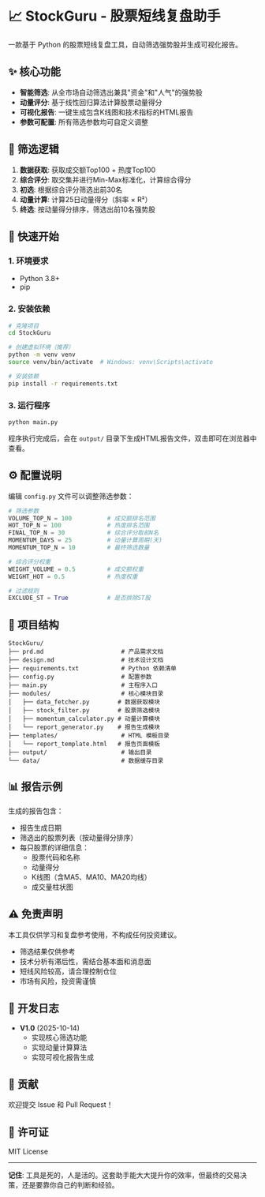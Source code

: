 # 📈 StockGuru - 股票短线复盘助手

一款基于 Python 的股票短线复盘工具，自动筛选强势股并生成可视化报告。

## ✨ 核心功能

- **智能筛选**: 从全市场自动筛选出兼具"资金"和"人气"的强势股
- **动量评分**: 基于线性回归算法计算股票动量得分
- **可视化报告**: 一键生成包含K线图和技术指标的HTML报告
- **参数可配置**: 所有筛选参数均可自定义调整

## 🎯 筛选逻辑

1. **数据获取**: 获取成交额Top100 + 热度Top100
2. **综合评分**: 取交集并进行Min-Max标准化，计算综合得分
3. **初选**: 根据综合评分筛选出前30名
4. **动量计算**: 计算25日动量得分（斜率 × R²）
5. **终选**: 按动量得分排序，筛选出前10名强势股

## 🚀 快速开始

### 1. 环境要求

- Python 3.8+
- pip

### 2. 安装依赖

```bash
# 克隆项目
cd StockGuru

# 创建虚拟环境（推荐）
python -m venv venv
source venv/bin/activate  # Windows: venv\Scripts\activate

# 安装依赖
pip install -r requirements.txt
```

### 3. 运行程序

```bash
python main.py
```

程序执行完成后，会在 `output/` 目录下生成HTML报告文件，双击即可在浏览器中查看。

## ⚙️ 配置说明

编辑 `config.py` 文件可以调整筛选参数：

```python
# 筛选参数
VOLUME_TOP_N = 100          # 成交额排名范围
HOT_TOP_N = 100             # 热度排名范围
FINAL_TOP_N = 30            # 综合评分取前N名
MOMENTUM_DAYS = 25          # 动量计算周期(天)
MOMENTUM_TOP_N = 10         # 最终筛选数量

# 综合评分权重
WEIGHT_VOLUME = 0.5         # 成交额权重
WEIGHT_HOT = 0.5            # 热度权重

# 过滤规则
EXCLUDE_ST = True           # 是否排除ST股
```

## 📁 项目结构

```
StockGuru/
├── prd.md                      # 产品需求文档
├── design.md                   # 技术设计文档
├── requirements.txt            # Python 依赖清单
├── config.py                   # 配置参数
├── main.py                     # 主程序入口
├── modules/                    # 核心模块目录
│   ├── data_fetcher.py        # 数据获取模块
│   ├── stock_filter.py        # 股票筛选模块
│   ├── momentum_calculator.py # 动量计算模块
│   └── report_generator.py    # 报告生成模块
├── templates/                  # HTML 模板目录
│   └── report_template.html   # 报告页面模板
├── output/                     # 输出目录
└── data/                       # 数据缓存目录
```

## 📊 报告示例

生成的报告包含：

- 报告生成日期
- 筛选出的股票列表（按动量得分排序）
- 每只股票的详细信息：
  - 股票代码和名称
  - 动量得分
  - K线图（含MA5、MA10、MA20均线）
  - 成交量柱状图

## ⚠️ 免责声明

本工具仅供学习和复盘参考使用，不构成任何投资建议。

- 筛选结果仅供参考
- 技术分析有滞后性，需结合基本面和消息面
- 短线风险较高，请合理控制仓位
- 市场有风险，投资需谨慎

## 📝 开发日志

- **V1.0** (2025-10-14)
  - 实现核心筛选功能
  - 实现动量计算算法
  - 实现可视化报告生成

## 🤝 贡献

欢迎提交 Issue 和 Pull Request！

## 📄 许可证

MIT License

---

**记住**: 工具是死的，人是活的。这套助手能大大提升你的效率，但最终的交易决策，还是要靠你自己的判断和经验。
